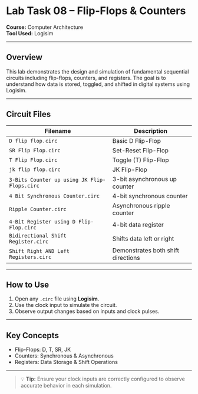 # Lab Task 08 – Flip-Flops & Counters  
**Course:** Computer Architecture  
**Tool Used:** Logisim  

---

## Overview  
This lab demonstrates the design and simulation of fundamental sequential circuits including flip-flops, counters, and registers. The goal is to understand how data is stored, toggled, and shifted in digital systems using Logisim.

---

## Circuit Files

| Filename                                              | Description                             |
|-------------------------------------------------------|-----------------------------------------|
| `D flip flop.circ`                                    | Basic D Flip-Flop                       |
| `SR Flip Flop.circ`                                   | Set-Reset Flip-Flop                     |
| `T Flip Flop.circ`                                    | Toggle (T) Flip-Flop                    |
| `jk flip flop.circ`                                   | JK Flip-Flop                            |
| `3-Bits Counter up using JK Flip-Flops.circ`          | 3-bit asynchronous up counter           |
| `4 Bit Synchronous Counter.circ`                      | 4-bit synchronous counter               |
| `Ripple Counter.circ`                                 | Asynchronous ripple counter             |
| `4-Bit Register using D Flip-Flop.circ`               | 4-bit data register                     |
| `Bidirectional Shift Register.circ`                   | Shifts data left or right               |
| `Shift Right AND Left Registers.circ`                 | Demonstrates both shift directions      |

---

## How to Use  
1. Open any `.circ` file using **Logisim**.  
2. Use the clock input to simulate the circuit.  
3. Observe output changes based on inputs and clock pulses.

---

## Key Concepts  
- Flip-Flops: D, T, SR, JK  
- Counters: Synchronous & Asynchronous  
- Registers: Data Storage & Shift Operations  

---

> 💡 **Tip:** Ensure your clock inputs are correctly configured to observe accurate behavior in each simulation.
